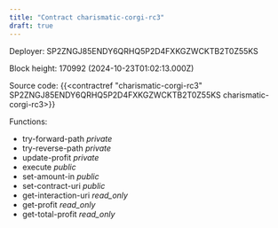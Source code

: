 ```yaml
---
title: "Contract charismatic-corgi-rc3"
draft: true
---
```

Deployer: SP2ZNGJ85ENDY6QRHQ5P2D4FXKGZWCKTB2T0Z55KS


 



Block height: 170992 (2024-10-23T01:02:13.000Z)

Source code: {{<contractref "charismatic-corgi-rc3" SP2ZNGJ85ENDY6QRHQ5P2D4FXKGZWCKTB2T0Z55KS charismatic-corgi-rc3>}}

Functions:

* try-forward-path _private_
* try-reverse-path _private_
* update-profit _private_
* execute _public_
* set-amount-in _public_
* set-contract-uri _public_
* get-interaction-uri _read_only_
* get-profit _read_only_
* get-total-profit _read_only_
